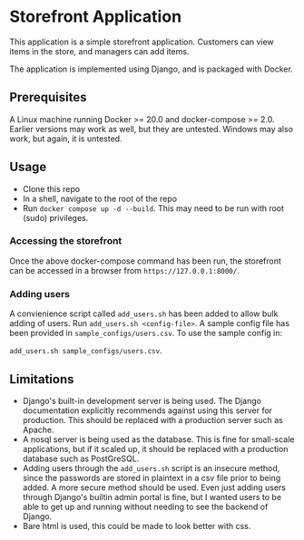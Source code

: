 # Storefront Application

This application is a simple storefront application. Customers can view items in the store, and managers can add items.

The application is implemented using Django, and is packaged with Docker.

## Prerequisites

A Linux machine running Docker >= 20.0 and docker-compose >= 2.0. Earlier versions may work as well, but they are untested. Windows may also work, but again, it is untested.

## Usage

* Clone this repo
* In a shell, navigate to the root of the repo
* Run `docker compose up -d --build`. This may need to be run with root (sudo) privileges.

### Accessing the storefront

Once the above docker-compose command has been run, the storefront can be accessed in a browser from `https://127.0.0.1:8000/`.

### Adding users

A convienience script called `add_users.sh` has been added to allow bulk adding of users. Run `add_users.sh <config-file>`. A sample config file has been provided in `sample_configs/users.csv`. To use the sample config in:

`add_users.sh sample_configs/users.csv`.

## Limitations

* Django's built-in development server is being used. The Django documentation explicitly recommends against using this server for production. This should be replaced with a production server such as Apache.
* A nosql server is being used as the database. This is fine for small-scale applications, but if it scaled up, it should be replaced with a production database such as PostGreSQL.
* Adding users through the `add_users.sh` script is an insecure method, since the passwords are stored in plaintext in a csv file prior to being added. A more secure method should be used. Even just adding users through Django's builtin admin portal is fine, but I wanted users to be able to get up and running without needing to see the backend of Django.
* Bare html is used, this could be made to look better with css.
